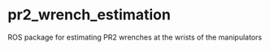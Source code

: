 pr2_wrench_estimation
=====================

ROS package for estimating PR2 wrenches at the wrists of the manipulators